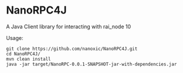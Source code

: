 # NanoRPC4J

A Java Client library for interacting with rai_node 10

Usage:


```
git clone https://github.com/nanoxic/NanoRPC4J.git
cd NanoRPC4J/
mvn clean install
java -jar target/NanoRPC-0.0.1-SNAPSHOT-jar-with-dependencies.jar 
````
